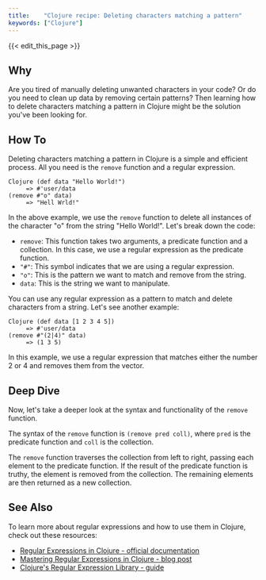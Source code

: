 ```yaml
---
title:    "Clojure recipe: Deleting characters matching a pattern"
keywords: ["Clojure"]
---
```


{{< edit_this_page >}}

## Why

Are you tired of manually deleting unwanted characters in your code? Or do you need to clean up data by removing certain patterns? Then learning how to delete characters matching a pattern in Clojure might be the solution you've been looking for. 

## How To

Deleting characters matching a pattern in Clojure is a simple and efficient process. All you need is the `remove` function and a regular expression.

```
Clojure (def data "Hello World!")
     => #'user/data
(remove #"o" data)
     => "Hell Wrld!"
```

In the above example, we use the `remove` function to delete all instances of the character "o" from the string "Hello World!". Let's break down the code:

- `remove`: This function takes two arguments, a predicate function and a collection. In this case, we use a regular expression as the predicate function.
- `"#"`: This symbol indicates that we are using a regular expression.
- `"o"`: This is the pattern we want to match and remove from the string.
- `data`: This is the string we want to manipulate.

You can use any regular expression as a pattern to match and delete characters from a string. Let's see another example:

```
Clojure (def data [1 2 3 4 5])
     => #'user/data
(remove #"(2|4)" data)
     => (1 3 5)
```

In this example, we use a regular expression that matches either the number 2 or 4 and removes them from the vector.

## Deep Dive

Now, let's take a deeper look at the syntax and functionality of the `remove` function.

The syntax of the `remove` function is `(remove pred coll)`, where `pred` is the predicate function and `coll` is the collection.

The `remove` function traverses the collection from left to right, passing each element to the predicate function. If the result of the predicate function is truthy, the element is removed from the collection. The remaining elements are then returned as a new collection.

## See Also

To learn more about regular expressions and how to use them in Clojure, check out these resources:

- [Regular Expressions in Clojure - official documentation](https://clojuredocs.org/clojure.core/re-pattern)
- [Mastering Regular Expressions in Clojure - blog post](https://blog.marc-andre.ca/2018/08/22/mastering-regular-expressions-in-clojure/)
- [Clojure's Regular Expression Library - guide](https://www.braveclojure.com/regular-expressions/)